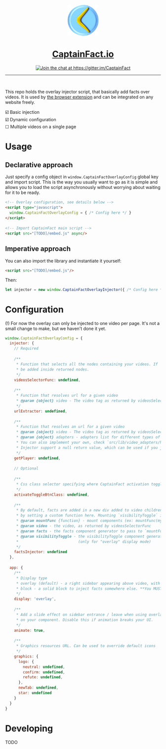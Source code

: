 <p align="center"><img src="src/assets/icon.png" height="100"/></p>
<h1 align="center"><a href="https://captainfact.io">CaptainFact.io</a></h1>
<p align="center"><a href="https://gitter.im/CaptainFact"><img src="https://badges.gitter.im/Join%20Chat.svg" alt="Join the chat at https://gitter.im/CaptainFact"/></a></p>
<hr/>
<br/>

This repo holds the overlay injector script, that basically add facts over videos.
It is used by [the browser extension](https://github.com/CaptainFact/captain-fact-extension)
and can be integrated on any website freely. 

☑️ Basic injection <br>
☑️ Dynamic configuration <br>
☐ Multiple videos on a single page <br>


# Usage

## Declarative approach

Just specify a config object in `window.CaptainFactOverlayConfig` global key and import script. This is the way
you usually want to go as it is simple and allows you to load the script asynchronously without worrying about
waiting for it to be ready.

```html
<!-- Overlay configuration, see details below -->
<script type="javascript">
  window.CaptainFactOverlayConfig = { /* Config here */ }
</script>

<!-- Import CaptainFact main script -->
<script src="[TODO]/embed.js" async/>
```

## Imperative approach

You can also import the library and instantiate it yourself:

```html
<script src="[TODO]/embed.js"/>
```

Then:

```javascript
let injector = new window.CaptainFactOverlayInjector({ /* Config here */ })
```

# Configuration

(!) For now the overlay can only be injected to one video per page. It's not a small change to make, but
we haven't done it yet.

```javascript
window.CaptainFactOverlayConfig = {
  injector: {
    // Required
  
    /**
     * Function that selects all the nodes containing your videos. If `factsInjector` is not defined, facts will
     * be added inside returned nodes.
     */
    videosSelectorFunc: undefined,
  
    /**
     * Function that resolves url for a given video
     * @param {object} video - The video tag as returned by videosSelectorFunc
     */
    urlExtractor: undefined,
  
    /**
     * Function that resolves an url for a given video
     * @param {object} video - The video tag as returned by videosSelectorFunc
     * @param {object} adapters - adapters list for different types of players. Only `HTML5` is supported at the moment
     * You can also implement your own, check `src/lib/video_adapters/html5.js` if you need an example.
     * Injector support a null return value, which can be used if you just want to display facts without player binding.
     */
    getPlayer: undefined,
  
    // Optional
  
    /**
     * Css class selector specifying where CaptainFact activation toggle buttons should be mounted
     */
    activateToggleBtnClass: undefined,
  
    /**
     * By default, facts are added in a new div added to video children. You can change this behaviour
     * by setting a custom function here. Mounting `visibilityToggle` is optional
     * @param mountFunc {function} - mount components (ex: mountFunc(myDiv, facts))
     * @param video - the video, as returned by videosSelectorFunc
     * @param facts - the facts component generator to pass to `mountFunc`
     * @param visibilityToggle - the visibilityToggle component generator to pass to `mountFunc`
     *                           (only for "overlay" display mode)
     */
    factsInjector: undefined
  },
  
  app: {
    /**
     * Display type
     * overlay (default) - a right sidebar appearing above video, with a button to show / hide it
     * block - a solid block to inject facts somewhere else. **You MUST specify factsInjector if using this mode**
     */
    display: 'overlay',
  
    /**
     * Add a slide effect on sidebar entrance / leave when using overlay display. This will add a 'overflow: hidden'
     * on your component. Disable this if animation breaks your UI.
     */
    animate: true,
  
    /**
     * Graphics resources URL. Can be used to override default icons
     */
    graphics: {
      logo: {
        neutral: undefined,
        confirm: undefined,
        refute: undefined,
      },
      newTab: undefined,
      star: undefined
    }
  }
}
```

# Developing

TODO